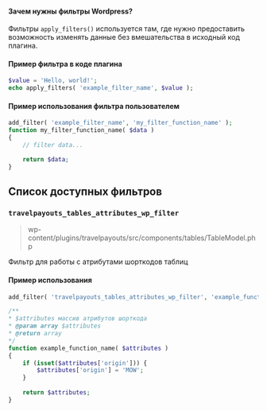 #### Зачем нужны фильтры Wordpress?

Фильтры `apply_filters()` используется там, где нужно предоставить возможность изменять данные без вмешательства 
в исходный код плагина.

#### Пример фильтра в коде плагина

```php
$value = 'Hello, world!';
echo apply_filters( 'example_filter_name', $value );
```

#### Пример использования фильтра пользователем

```php
add_filter( 'example_filter_name', 'my_filter_function_name' );
function my_filter_function_name( $data )
{
	// filter data...

	return $data;
}
```

## Список доступных фильтров

### `travelpayouts_tables_attributes_wp_filter`

> wp-content/plugins/travelpayouts/src/components/tables/TableModel.php

Фильтр для работы с атрибутами шорткодов таблиц

#### Пример использования

```php
add_filter( 'travelpayouts_tables_attributes_wp_filter', 'example_function_name', 10, 2 );

/**
* $attributes массив атрибутов шорткода
* @param array $attributes
* @return array
*/
function example_function_name( $attributes ) 
{
    if (isset($attributes['origin'])) {
        $attributes['origin'] = 'MOW';
    }
    
    return $attributes;
}
```